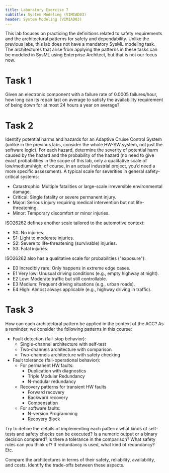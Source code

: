 ```yaml
---
title: Laboratory Exercise 7
subtitle: System Modeling (VIMIAD03)
header: System Modeling (VIMIAD03)
---
```


This lab focuses on practicing the definitions related to safety requirements and the architectural patterns for safety and dependability. Unlike the previous labs, this lab does not have a mandatory SysML modeling task. The architectures that arise from applying the patterns in these tasks can be modeled in SysML using Enterprise Architect, but that is not our focus now.

# Task 1

Given an electronic component with a failure rate of 0.0005 failures/hour, how long can its repair last on average to satisfy the availability requirement of being down for at most 24 hours a year on average?

# Task 2

Identify potential harms and hazards for an Adaptive Cruise Control System (unlike in the previous labs, consider the whole HW-SW system, not just the software logic). For each hazard, determine the severity of potential harm caused by the hazard and the probability of the hazard (no need to give exact probabilities in the scope of this lab, only a qualitative scale of low/medium/high; of course, in an actual industrial project, you’d need a more specific assessment). A typical scale for severities in general safety-critical systems:

- Catastrophic: Multiple fatalities or large-scale irreversible environmental damage.
- Critical: Single fatality or severe permanent injury. 
- Major: Serious injury requiring medical intervention but not life-threatening.
- Minor: Temporary discomfort or minor injuries.

ISO26262 defines another scale tailored to the automotive context:

- S0: No injuries.
- S1: Light to moderate injuries.
- S2: Severe to life-threatening (survivable) injuries.
- S3: Fatal injuries.

ISO26262 also has a qualitative scale for probabilities ("exposure"):

- E0 Incredibly rare: Only happens in extreme edge cases.
- E1 Very low: Unusual driving conditions (e.g., empty highway at night).
- E2 Low: Moderate traffic but still controllable.
- E3 Medium: Frequent driving situations (e.g., urban roads).
- E4 High: Almost always applicable (e.g., highway driving in traffic).

# Task 3

How can each architectural pattern be applied in the context of the ACC? As a reminder, we consider the following patterns in this course:

- Fault detection (fail-stop behavior):
    - Single-channel architecture with self-test
    - Two-channels architecture with comparison 
    - Two-channels architecture with safety checking
- Fault tolerance (fail-operational behavior):
    - For permanent HW faults:
        - Duplication with diagnostics
        - Triple Modular Redundancy
        - N-modular redundancy
    - Recovery patterns for transient HW faults
        - Forward recovery
        - Backward recovery
        - Compensation 
    - For software faults:
        - N-version Programming 
        - Recovery Block

Try to define the details of implementing each pattern: what kinds of self-tests and safety checks can be executed? Is a numeric output or a binary decision compared? Is there a tolerance in the comparison? What safety rules can you think of? If redundancy is used, what kind of redundancy? Etc.

Compare the architectures in terms of their safety, reliability, availability, and costs. Identify the trade-offs between these aspects.
